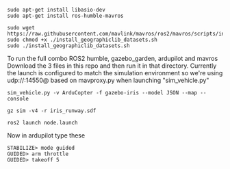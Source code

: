```
sudo apt-get install libasio-dev
sudo apt-get install ros-humble-mavros
```
```
sudo wget https://raw.githubusercontent.com/mavlink/mavros/ros2/mavros/scripts/install_geographiclib_datasets.sh
sudo chmod +x ./install_geographiclib_datasets.sh
sudo ./install_geographiclib_datasets.sh
```

To run the full combo ROS2 humble, gazebo_garden, ardupilot and mavros
Download the 3 files in this repo and then run it in that directory.
Currently the launch is configured to match the simulation environment so we're using udp://:14550@ based on mavproxy.py when launching "sim_vehicle.py"
```
sim_vehicle.py -v ArduCopter -f gazebo-iris --model JSON --map --console
```

```
gz sim -v4 -r iris_runway.sdf
```

```
ros2 launch node.launch
```
Now in ardupilot type these
```
STABILIZE> mode guided
GUIDED> arm throttle
GUIDED> takeoff 5
```
